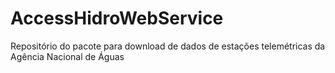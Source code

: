 # AccessHidroWebService
Repositório do pacote para download de dados de estações telemétricas da Agência Nacional de Águas

